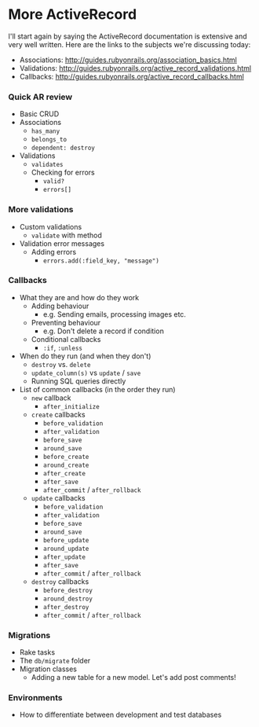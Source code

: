 # More ActiveRecord

I'll start again by saying the ActiveRecord documentation is extensive and very well written. Here are the links to the subjects we're discussing today:

* Associations: http://guides.rubyonrails.org/association_basics.html
* Validations: http://guides.rubyonrails.org/active_record_validations.html
* Callbacks: http://guides.rubyonrails.org/active_record_callbacks.html


### Quick AR review

* Basic CRUD
* Associations
    - `has_many`
    - `belongs_to`
    - `dependent: destroy`
* Validations
    - `validates`
    - Checking for errors
        + `valid?`
        + `errors[]`


### More validations

* Custom validations
    - `validate` with method
* Validation error messages
    - Adding errors
        + `errors.add(:field_key, "message")`


### Callbacks

* What they are and how do they work
    - Adding behaviour
        + e.g. Sending emails, processing images etc.
    - Preventing behaviour
        + e.g. Don't delete a record if condition
    - Conditional callbacks
        + `:if`, `:unless`
* When do they run (and when they don't)
    - `destroy` vs. `delete`
    - `update_column(s)` vs `update` / `save`
    - Running SQL queries directly
* List of common callbacks (in the order they run)
    - `new` callback
        + `after_initialize`
    - `create` callbacks
        + `before_validation`
        + `after_validation`
        + `before_save`
        + `around_save`
        + `before_create`
        + `around_create`
        + `after_create`
        + `after_save`
        + `after_commit` / `after_rollback`
    - `update` callbacks
        + `before_validation`
        + `after_validation`
        + `before_save`
        + `around_save`
        + `before_update`
        + `around_update`
        + `after_update`
        + `after_save`
        + `after_commit` / `after_rollback`
    - `destroy` callbacks
        + `before_destroy`
        + `around_destroy`
        + `after_destroy`
        + `after_commit` / `after_rollback`


### Migrations

* Rake tasks
* The `db/migrate` folder
* Migration classes
    - Adding a new table for a new model. Let's add post comments!


### Environments

* How to differentiate between development and test databases
